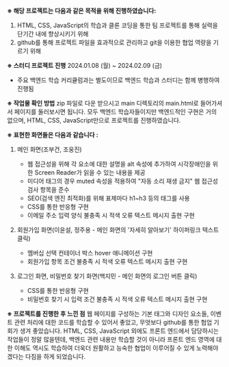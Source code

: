 **※ 해당 프로젝트는 다음과 같은 목적을 위해 진행하였습니다:**
1. HTML, CSS, JavaScript의 학습과 클론 코딩을 통한 팀 프로젝트를 통해 실력을 단기간 내에 향상시키기 위해
2. github를 통해 프로젝트 파일을 효과적으로 관리하고 git을 이용한 협업 역량을 기르기 위해


**※ 스터디 프로젝트 진행**
2024.01.08 (월) ~ 2024.02.09 (금)
- 주요 백엔드 학습 커리큘럼과는 별도이므로 백엔드 학습과 스터디는 함께 병행하여 진행됨


**※ 작업물 확인 방법**
zip 파일로 다운 받으시고 main 디렉토리의 main.html로 들어가셔서 페이지를 둘러보시면 됩니다.
모두 백엔드 학습자들이지만 백엔드적인 구현은 거의 없으며, HTML, CSS, JavaScript만으로 프로젝트를 진행하였습니다.



**※ 표현한 화면들은 다음과 같습니다 :**
1. 메인 화면(조부건, 조웅진)
   - 웹 접근성을 위해 각 요소에 대한 설명을 alt 속성에 추가하여 시각장애인을 위한 Screen Reader가 읽을 수 있는 내용을 제공
   - 미디어 태그의 경우 muted 속성을 적용하여 "자동 소리 재생 금지" 웹 접근성 검사 항목을 준수
   - SEO(검색 엔진 최적화)를 위해 표제마다 h1~h3 등의 태그를 사용
   - CSS를 통한 반응형 구현
   - 이메일 주소 입력 양식 불충족 시 적색 오류 텍스트 메시지 출현 구현

2. 회원가입 화면(이윤설, 정주용 - 메인 화면의 '자세히 알아보기' 하이퍼링크 텍스트 클릭)
   - 멤버십 선택 컨테이너 박스 hover 애니메이션 구현
   - 회원가입 항목 조건 불충족 시 적색 오류 텍스트 메시지 출현 구현
   
3. 로그인 화면, 비밀번호 찾기 화면(백지민 - 메인 화면의 로그인 버튼 클릭)
   - CSS를 통한 반응형 구현
   - 비밀번호 찾기 시 입력 조건 불충족 시 적색 오류 텍스트 메시지 출현 구현


**※ 프로젝트를 진행한 후 느낀 점**
웹 페이지를 구성하는 기본 태그와 디자인 요소들, 이벤트 관련 처리에 대한 코드를 학습할 수 있어서 좋았고, 무엇보다 github를 통한 협업 기회가 생겨 좋았습니다.
HTML, CSS, JavaScript 외에도 프론트 엔드에서 담당하시는 작업들이 정말 많을텐데, 백엔드 관련 내용만 학습할 것이 아니라 프론트 엔드 영역에 대한 이해도 역시도 학습하여
더욱더 원활하고 능숙한 협업이 이루어질 수 있게 노력해야겠다는 다짐을 하게 되었습니다.
